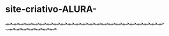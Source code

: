 # site-criativo-ALURA-
حبيبحبيبحبيبحبيبحبيبحبيبحبيبحبيبحبيبحبيبحبيبحبيبحبيبحبيبحبيبحبيبحبيبحبيبحبيبحبيبحبيبحبيبحبيبحبيبحبيبحبيبحبيبحبيبحبيبحبيب
